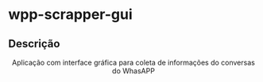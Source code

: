 # wpp-scrapper-gui

## Descrição
<p align="center">Aplicação com interface gráfica para coleta de informações do conversas do WhasAPP</p>
